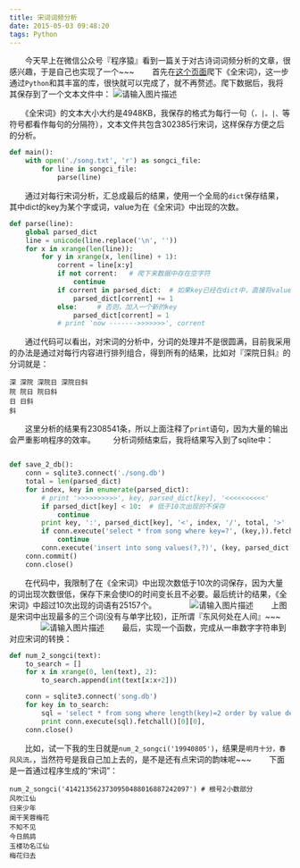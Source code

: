 ```yaml
---
title: 宋词词频分析
date: 2015-05-03 09:48:20
tags: Python
---
```


　　今天早上在微信公众号『程序猿』看到一篇关于对古诗词词频分析的文章，很感兴趣，于是自己也实现了一个\~\~\~
　　首先在<a href='http://www.gushiwen.org/gushi/quansong.aspx' target='_blank'><u>这个页面</u></a>爬下《全宋词》，这一步通过`Python`和其丰富的库，很快就可以完成了，就不再赘述。爬下数据后，我将其保存到了一个文本文件中：
    ![请输入图片描述][1]


<!--more-->


　　《全宋词》的文本大小大约是4948KB，我保存的格式为每行一句（`，|。|、`等符号都看作每句的分隔符），文本文件共包含302385行宋词，这样保存方便之后的分析。
```Python
def main():
    with open('./song.txt', 'r') as songci_file:
        for line in songci_file:
            parse(line)
```
　　通过对每行宋词分析，汇总成最后的结果，使用一个全局的`dict`保存结果，其中dict的key为某个字或词，value为在《全宋词》中出现的次数。
```Python
def parse(line):
    global parsed_dict
    line = unicode(line.replace('\n', ''))
    for x in xrange(len(line)):
        for y in xrange(x, len(line) + 1):
            corrent = line[x:y]
            if not corrent:   # 爬下来数据中存在空字符
                continue
            if corrent in parsed_dict:  # 如果key已经在dict中，直接将value+1
                parsed_dict[corrent] += 1
            else:     # 否则，加入一个新的key
                parsed_dict[corrent] = 1
            # print 'now ------->>>>>>>', corrent
```
　　通过代码可以看出，对宋词的分析中，分词的处理并不是很圆满，目前我采用的办法是通过对每行内容进行排列组合，得到所有的结果，比如对『深院日斜』的分词就是：
```
深 深院 深院日 深院日斜
院 院日 院日斜
日 日斜
斜
```
　　这里分析的结果有2308541条，所以上面注释了`print`语句，因为大量的输出会严重影响程序的效率。
　　分析词频结束后，我将结果写入到了sqlite中：
```Python

def save_2_db():
    conn = sqlite3.connect('./song.db')
    total = len(parsed_dict)
    for index, key in enumerate(parsed_dict):
        # print '>>>>>>>>>>', key, parsed_dict[key], '<<<<<<<<<<'
        if parsed_dict[key] < 10:  # 低于10次出现的不保存
            continue
        print key, ':', parsed_dict[key], '<', index, '/', total, '>'
        if conn.execute('select * from song where key=?', (key,)).fetchall():
            continue
        conn.execute('insert into song values(?,?)', (key, parsed_dict[key]))
    conn.commit()
    conn.close()
```
　　在代码中，我限制了在《全宋词》中出现次数低于10次的词保存，因为大量的词出现次数很低，保存下来会使IO的时间变长且不必要。最后统计的结果，《全宋词》中超过10次出现的词语有25157个。
　　　　![请输入图片描述][2]
　　上图是宋词中出现最多的三个词(没有与单字比较)，正所谓『东风何处在人间』\~\~\~
　　　　![请输入图片描述][3] 
　　最后，实现一个函数，完成从一串数字字符串到对应宋词的转换：
```Python
def num_2_songci(text):
    to_search = []
    for x in xrange(0, len(text), 2):
        to_search.append(int(text[x:x+2]))

    conn = sqlite3.connect('song.db')
    for key in to_search:
        sql = 'select * from song where length(key)=2 order by value desc limit 1 offset ' + str(key-1)
        print conn.execute(sql).fetchall()[0][0],
    conn.close()
```
　　比如，试一下我的生日就是`num_2_songci('19940805')`，结果是`明月十分，春风风流。`，当然符号是我自己加上去的，是不是还有点宋词的韵味呢\~\~\~
　　下面是一首通过程序生成的“宋词”：
```
num_2_songci('4142135623730950488016887242097') # 根号2小数部分
风吹江仙
归来少年
阑干芙蓉梅花
不知不见
今日鹧鸪
玉楼功名江仙
梅花归去
```


  [1]: http://7xkpi6.com1.z0.glb.clouddn.com/blog/2015/02/13/songci.png
  [2]: http://7xkpi6.com1.z0.glb.clouddn.com/blog/2015/02/13/songcitop3.png
  [3]: http://7xkpi6.com1.z0.glb.clouddn.com/blog/2015/02/13/ssongresulr.png
